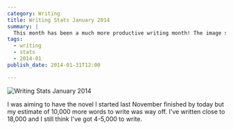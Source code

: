 ```yaml
---
category: Writing
title: Writing Stats January 2014
summary: |
  This month has been a much more productive writing month! The image shows my daily writing totals between <time datetime="2014-01-01">1st January</time> and <time datetime="2014-01-31">today</time>:
tags:
  - writing
  - stats
  - 2014-01
publish_date: 2014-01-31T12:00

---
```


![Writing Stats January 2014](/img/stats-2014-01.jpg)

I was aiming to have the novel I started <time datetime="2013-11">last November</time> finished by today but my estimate of 10,000 more words to write was way off. I've written close to 18,000 and I still think I've got 4-5,000 to write.
